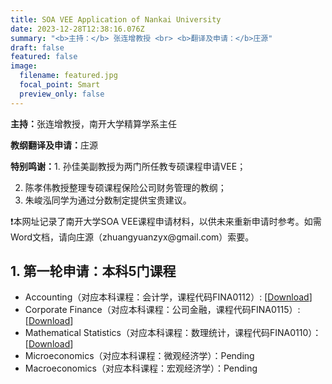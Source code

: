 ```yaml
---
title: SOA VEE Application of Nankai University
date: 2023-12-28T12:38:16.076Z
summary: "<b>主持：</b> 张连增教授 <br> <b>翻译及申请：</b>庄源"
draft: false
featured: false
image:
  filename: featured.jpg
  focal_point: Smart
  preview_only: false
---
```

<b>主持：</b>张连增教授，南开大学精算学系主任

<b>教纲翻译及申请：</b>庄源

<b>特别鸣谢：</b>1. 孙佳美副教授为两门所任教专硕课程申请VEE；

2. 陈孝伟教授整理专硕课程保险公司财务管理的教纲；
3. 朱峻泓同学为通过分数制定提供宝贵建议。

<p>&#10071;本网址记录了南开大学SOA VEE课程申请材料，以供未来重新申请时参考。如需Word文档，请向庄源（zhuangyuanzyx@gmail.com）索要。</p>

## 1. 第一轮申请：本科5门课程

* Accounting（对应本科课程：会计学，课程代码FINA0112）: [[Download](https://yuanzhuang.xyz/uploads/VEE/Accounting_Description_and_syllabus_Nankai_University.pdf)]
* Corporate Finance（对应本科课程：公司金融，课程代码FINA0115）:[[Download](https://yuanzhuang.xyz/uploads/VEE/Corporate_Finance_Description_and_syllabus_Nankai_University.pdf)]
* Mathematical Statistics（对应本科课程：数理统计，课程代码FINA0110）：[[Download](https://yuanzhuang.xyz/uploads/VEE/Mathematical_Statistics_Description_and_syllabus_Nankai_University.pdf)]
* Microeconomics（对应本科课程：微观经济学）：Pending
* Macroeconomics（对应本科课程：宏观经济学）：Pending
